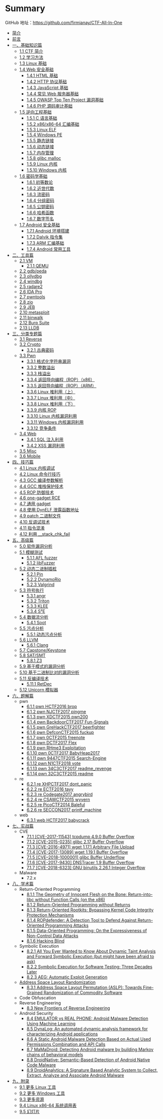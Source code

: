 # Summary

GitHub 地址：https://github.com/firmianay/CTF-All-In-One


* [简介](README.md)
* [前言](doc/0_preface.md)
* [一、基础知识篇](doc/1_basic.md)
  * [1.1 CTF 简介](doc/1.1_ctf.md)
  * [1.2 学习方法](doc/1.2_how_to_learn.md)
  * [1.3 Linux 基础](doc/1.3_linux_basic.md)
  * [1.4 Web 安全基础](doc/1.4_web_basic.md)
    * [1.4.1 HTML 基础](doc/1.4.1_html_basic.md)
    * [1.4.2 HTTP 协议基础](doc/1.4.2_http_basic.md)
    * [1.4.3 JavaScript 基础](doc/1.4.3_javascript_basic.md)
    * [1.4.4 常见 Web 服务器基础](doc/1.4.4_webserver_basic.md)
    * [1.4.5 OWASP Top Ten Project 漏洞基础](doc/1.4.5_owasp_basic.md)
    * [1.4.6 PHP 源码审计基础](doc/1.4.6_php_basic.md)
  * [1.5 逆向工程基础](doc/1.5_reverse_basic.md)
    * [1.5.1 C 语言基础](doc/1.5.1_c_basic.md)
    * [1.5.2 x86/x86-64 汇编基础](doc/1.5.2_x86&x64.md)
    * [1.5.3 Linux ELF](doc/1.5.3_elf.md)
    * [1.5.4 Windows PE](doc/1.5.4_pe.md)
    * [1.5.5 静态链接](doc/1.5.5_static_link.md)
    * [1.5.6 动态链接](doc/1.5.6_dynamic_link.md)
    * [1.5.7 内存管理](doc/1.5.7_memory.md)
    * [1.5.8 glibc malloc](doc/1.5.8_glibc_malloc.md)
    * [1.5.9 Linux 内核](doc/1.5.9_linux_kernel.md)
    * [1.5.10 Windows 内核](doc/1.5.10_windows_kernel.md)
  * [1.6 密码学基础](doc/1.6_crypto_basic.md)
    * [1.6.1 初等数论](doc/1.6.1_number_theory.md)
    * [1.6.2 近世代数](doc/1.6.2_modern_algebra.md)
    * [1.6.3 流密码](doc/1.6.3_stream_cipher.md)
    * [1.6.4 分组密码](doc/1.6.4_block_cipher.md)
    * [1.6.5 公钥密码](doc/1.6.5_public-key_crypto.md)
    * [1.6.6 哈希函数](doc/1.6.6_hash.md)
    * [1.6.7 数字签名](doc/1.6.7_digital_signature.md)
  * [1.7 Android 安全基础](doc/1.7_android_basic.md)
    * [1.7.1 Android 环境搭建](doc/1.7.1_android_env.md)
    * [1.7.2 Dalvik 指令集](doc/1.7.2_dalvik.md)
    * [1.7.3 ARM 汇编基础](doc/1.7.3_arm.md)
    * [1.7.4 Android 常用工具](doc/1.7.4_android_tools.md)
* [二、工具篇](doc/2_tools.md)
  * [2.1 VM](doc/2.1_vm.md)
    * [2.1.1 QEMU](doc/2.1.1_qemu.md)
  * [2.2 gdb/peda](doc/2.2_gdb.md)
  * [2.3 ollydbg](doc/2.3_ollydbg.md)
  * [2.4 windbg](doc/2.4_windbg.md)
  * [2.5 radare2](doc/2.5_radare2.md)
  * [2.6 IDA Pro](doc/2.6_idapro.md)
  * [2.7 pwntools](doc/2.7_pwntools.md)
  * [2.8 zio](doc/2.8_zio.md)
  * [2.9 JEB](doc/2.9_jeb.md)
  * [2.10 metasploit](doc/2.10_metasploit.md)
  * [2.11 binwalk](doc/2.11_binwalk.md)
  * [2.12 Burp Suite](doc/2.12_burpsuite.md)
  * [2.13 LLDB](doc/2.13_lldb.md)
* [三、分类专题篇](doc/3_topics.md)
  * [3.1 Reverse](doc/3.1_reverse.md)
  * [3.2 Crypto](doc/3.2_crypto.md)
    * [3.2.1 古典密码](doc/3.2.1_classic_crypto.md)
  * [3.3 Pwn](doc/3.3_pwn.md)
    * [3.3.1 格式化字符串漏洞](doc/3.3.1_format_string.md)
    * [3.3.2 整数溢出](doc/3.3.2_integer_overflow.md)
    * [3.3.3 栈溢出](doc/3.3.3_stack_overflow.md)
    * [3.3.4 返回导向编程（ROP）（x86）](doc/3.3.4_rop_x86.md)
    * [3.3.5 返回导向编程（ROP）（ARM）](doc/3.3.5_rop_arm.md)
    * [3.3.6 Linux 堆利用（上）](doc/3.3.6_heap_exploit_1.md)
    * [3.3.7 Linux 堆利用（中）](doc/3.3.7_heap_exploit_2.md)
    * [3.3.8 Linux 堆利用（下）](doc/3.3.8_heap_exploit_3.md)
    * [3.3.9 内核 ROP](doc/3.3.9_kernel_rop.md)
    * [3.3.10 Linux 内核漏洞利用](doc/3.3.10_linux_kernel_exploit.md)
    * [3.3.11 Windows 内核漏洞利用](doc/3.3.11_windows_kernel_exploit.md)
    * [3.3.12 竞争条件](doc/3.3.12_race_condition.md)
  * [3.4 Web](doc/3.4_web.md)
    * [3.4.1 SQL 注入利用](doc/3.4.1_sql_injection.md)
    * [3.4.2 XSS 漏洞利用](doc/3.4.2_xss.md)
  * [3.5 Misc](doc/3.5_misc.md)
  * [3.6 Mobile](doc/3.6_mobile.md)
* [四、技巧篇](doc/4_tips.md)
  * [4.1 Linux 内核调试](doc/4.1_linux_kernel_debug.md)
  * [4.2 Linux 命令行技巧](doc/4.2_Linux_terminal_tips.md)
  * [4.3 GCC 编译参数解析](doc/4.3_gcc_arg.md)
  * [4.4 GCC 堆栈保护技术](doc/4.4_gcc_sec.md)
  * [4.5 ROP 防御技术](doc/4.5_defense_rop.md)
  * [4.6 one-gadget RCE](doc/4.6_one-gadget_rce.md)
  * [4.7 通用 gadget](doc/4.7_common_gadget.md)
  * [4.8 使用 DynELF 泄露函数地址](doc/4.8_dynelf.md)
  * [4.9 patch 二进制文件](doc/4.9_patch_binary.md)
  * [4.10 反调试技术](doc/4.10_antidbg.md)
  * [4.11 指令混淆](doc/4.11_instruction_confusion.md)
  * [4.12 利用 __stack_chk_fail](doc/4.12_stack_chk_fail.md)
* [五、高级篇](doc/5_advanced.md)
  * [5.0 软件漏洞分析](doc/5.0_vulnerability.md)
  * [5.1 模糊测试](doc/5.1_fuzzing.md)
    * [5.1.1 AFL fuzzer](doc/5.1.1_afl_fuzzer.md)
    * [5.1.2 libFuzzer](doc/5.1.2_libfuzzer.md)
  * [5.2 动态二进制插桩](doc/5.2_dyn_binary_instrumentation.md)
    * [5.2.1 Pin](doc/5.2.1_pin.md)
    * [5.2.2 DynamoRio](doc/5.2.2_dynamorio.md)
    * [5.2.3 Valgrind](doc/5.2.3_valgrind.md)
  * [5.3 符号执行](doc/5.3_symbolic_execution.md)
    * [5.3.1 angr](doc/5.3.1_angr.md)
    * [5.3.2 Triton](doc/5.3.2_triton.md)
    * [5.3.3 KLEE](doc/5.3.3_klee.md)
    * [5.3.4 S²E](doc/5.3.4_s2e.md)
  * [5.4 数据流分析](doc/5.4_dataflow_analysis.md)
    * [5.4.1 Soot](doc/5.4.1_soot.md)
  * [5.5 污点分析](doc/5.5_taint_analysis.md)
    * [5.5.1 动态污点分析](doc/5.5.1_dyn_taint_analysis.md)
  * [5.6 LLVM](doc/5.6_llvm.md)
    * [5.6.1 Clang](doc/5.6.1_clang.md)
  * [5.7 Capstone/Keystone](doc/5.7_cap-keystone.md)
  * [5.8 SAT/SMT](doc/5.8_sat-smt.md)
    * [5.8.1 Z3](doc/5.8.1_z3.md)
  * [5.9 基于模式的漏洞分析](doc/5.9_pattern_based_detection.md)
  * [5.10 基于二进制比对的漏洞分析](doc/5.10_diff_based_detection.md)
  * [5.11 反编译技术](doc/5.11_decompiling.md)
    * [5.11.1 RetDec](doc/5.11.1_retdec.md)
  * [5.12 Unicorn 模拟器](doc/5.12_unicorn.md)
* [六、题解篇](doc/6_writeup.md)
  * pwn
    * [6.1.1 pwn HCTF2016 brop](doc/6.1.1_pwn_hctf2016_brop.md)
    * [6.1.2 pwn NJCTF2017 pingme](doc/6.1.2_pwn_njctf2017_pingme.md)
    * [6.1.3 pwn XDCTF2015 pwn200](doc/6.1.3_pwn_xdctf2015_pwn200.md)
    * [6.1.4 pwn BackdoorCTF2017 Fun-Signals](doc/6.1.4_pwn_backdoorctf2017_fun_signals.md)
    * [6.1.5 pwn GreHackCTF2017 beerfighter](doc/6.1.5_pwn_grehackctf2017_beerfighter.md)
    * [6.1.6 pwn DefconCTF2015 fuckup](doc/6.1.6_pwn_defconctf2015_fuckup.md)
    * [6.1.7 pwn 0CTF2015 freenote](doc/6.1.7_pwn_0ctf2015_freenote.md)
    * [6.1.8 pwn DCTF2017 Flex](doc/6.1.8_pwn_dctf2017_flex.md)
    * [6.1.9 pwn RHme3 Exploitation](doc/6.1.9_pwn_rhme3_exploitation.md)
    * [6.1.10 pwn 0CTF2017 BabyHeap2017](doc/6.1.10_pwn_0ctf2017_babyheap2017.md)
    * [6.1.11 pwn 9447CTF2015 Search-Engine](doc/6.1.11_pwn_9447ctf2015_search_engine.md)
    * [6.1.12 pwn N1CTF2018 vote](doc/6.1.12_pwn_n1ctf2018_vote.md)
    * [6.1.13 pwn 34C3CTF2017 readme_revenge](doc/6.1.13_pwn_34c3ctf2017_readme_revenge.md)
    * [6.1.14 pwn 32C3CTF2015 readme](doc/6.1.14_pwn_32c3ctf2015_readme.md)
  * re
    * [6.2.1 re XHPCTF2017 dont_panic](doc/6.2.1_re_xhpctf2017_dont_panic.md)
    * [6.2.2 re ECTF2016 tayy](doc/6.2.2_re_ectf2016_tayy.md)
    * [6.2.3 re Codegate2017 angrybird](doc/6.2.3_re_codegate2017_angrybird.md)
    * [6.2.4 re CSAWCTF2015 wyvern](doc/6.2.4_re_csawctf2015_wyvern.md)
    * [6.2.5 re PicoCTF2014 Baleful](doc/6.2.5_re_picoctf2014_baleful.md)
    * [6.2.6 re SECCON2017 printf_machine](doc/6.2.6_re_seccon2017_printf_machine.md)
  * web
    * [6.3.1 web HCTF2017 babycrack](doc/6.3.1_web_hctf2017_babycrack.md)
* [七、实战篇](doc/7_exploit.md)
  * CVE
    * [7.1.1 [CVE-2017-11543] tcpdump 4.9.0 Buffer Overflow](doc/7.1.1_tcpdump_2017-11543.md)
    * [7.1.2 [CVE-2015-0235] glibc 2.17 Buffer Overflow](doc/7.1.2_glibc_2015-0235.md)
    * [7.1.3 [CVE-2016-4971] wget 1.17.1 Arbitrary File Upload](doc/7.1.3_wget_2016-4971.md)
    * [7.1.4 [CVE-2017-13089] wget 1.19.1 Buffer Overflow](doc/7.1.4_wget_2017-13089.md)
    * [7.1.5 [CVE–2018-1000001] glibc Buffer Underflow](doc/7.1.5_glibc_2018-1000001.md)
    * [7.1.6 [CVE-2017-9430] DNSTracer 1.9 Buffer Overflow](doc/7.1.6_dnstracer_2017-9430.md)
    * [7.1.7 [CVE-2018-6323] GNU binutils 2.26.1 Integer Overflow](doc/7.1.7_binutils_2018-6323.md)
  * Malware
    * 7.2.x
* [八、学术篇](doc/8_academic.md)
  * Return-Oriented Programming
    * [8.1.1 The Geometry of Innocent Flesh on the Bone: Return-into-libc without Function Calls (on the x86)](doc/8.1.1_return-into-libc_without_function_calls.md)
    * [8.1.2 Return-Oriented Programming without Returns](doc/8.1.2_rop_without_returns.md)
    * [8.1.3 Return-Oriented Rootkits: Bypassing Kernel Code Integrity Protection Mechanisms](doc/8.1.3_return-oriented_rootkits.md)
    * [8.1.4 ROPdefender: A Detection Tool to Defend Against Return-Oriented Programming Attacks](doc/8.1.4_ropdefender.md)
    * [8.1.5 Data-Oriented Programming: On the Expressiveness of Non-Control Data Attacks](doc/8.1.5_data-oriented_programming.md)
    * [8.1.6 Hacking Blind](doc/8.1.6_hacking_blind.md)
  * Symbolic Execution
    * [8.2.1 All You Ever Wanted to Know About Dynamic Taint Analysis and Forward Symbolic Execution (but might have been afraid to ask)](doc/8.2.1_dynamic_taint_analysis.md)
    * [8.2.2 Symbolic Execution for Software Testing: Three Decades Later](doc/8.2.2_symbolic_execution_for_software_testing.md)
    * [8.2.3 AEG: Automatic Exploit Generation](doc/8.2.3_automatic_exploit_generation.md)
  * [Address Space Layout Randomization](doc/8.3_aslr_review.md)
    * [8.3.1 Address Space Layout Permutation (ASLP): Towards Fine-Grained Randomization of Commodity Software](doc/8.3.1_aslp.md)
  * Code Obfuscation
  * Reverse Engineering
    * [8.3 New Frontiers of Reverse Engineering](doc/8.3_new_frontiers_of_reverse_engineering.md)
  * Android Security
    * [8.4 EMULATOR vs REAL PHONE: Android Malware Detection Using Machine Learning](doc/8.4_emulator_vs_real_phone.md)
    * [8.5 DynaLog: An automated dynamic analysis framework for characterizing Android applications](doc/8.5_dynalog_an_automated_dynamic_analysis_framework.md)
    * [8.6 A Static Android Malware Detection Based on Actual Used Permissions Combination and API Calls](doc/8.6_malware_detection_based_on_actual_used_permissions.md)
    * [8.7 MaMaDroid: Detecting Android malware by building Markov chains of behavioral models](doc/8.7_detecting_malware_by_building_markov_chains.md)
    * [8.8 DroidNative: Semantic-Based Detection of Android Native Code Malware](doc/8.8_droidnative_semantic-based_detection_of_android_native_code_malware.md)
    * [8.9 DroidAnalytics: A Signature Based Analytic System to Collect, Extract, Analyze and Associate Android Malware](doc/8.9_droidanalytics_signature_based_analytic_system.md)
* [九、附录](doc/9_appendix.md)
  * [9.1 更多 Linux 工具](doc/9.1_Linuxtools.md)
  * [9.2 更多 Windows 工具](doc/9.2_wintools.md)
  * [9.3 更多资源](doc/9.3_books_blogs.md)
  * [9.4 Linux x86-64 系统调用表](doc/9.4_linux_syscall.md)
  * [9.5 幻灯片](doc/9.5_slides.md)

